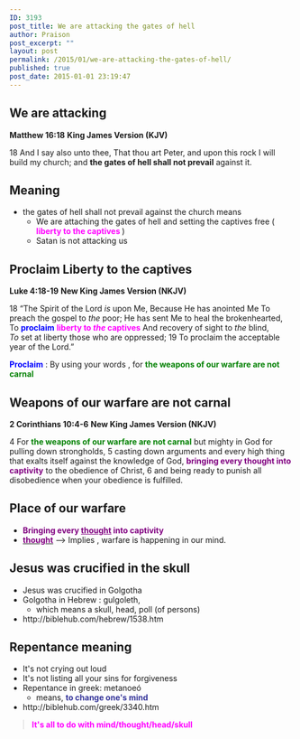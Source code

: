 ```yaml
---
ID: 3193
post_title: We are attacking the gates of hell
author: Praison
post_excerpt: ""
layout: post
permalink: /2015/01/we-are-attacking-the-gates-of-hell/
published: true
post_date: 2015-01-01 23:19:47
---
```

<h2>We are attacking</h2>
<strong>Matthew 16:18</strong>
<strong> King James Version (KJV)</strong>

18 And I say also unto thee, That thou art Peter, and upon this rock I will build my church; and <strong>the gates of hell shall not prevail</strong> against it.
<h2>Meaning</h2>
<ul>
	<li>the gates of hell shall not prevail against the church means
<ul>
	<li>We are attaching the gates of hell and setting the captives free ( <strong><span style="color: #ff00ff;">liberty to the captives</span> </strong>)</li>
	<li>Satan is not attacking us</li>
</ul>
</li>
</ul>
<h2>Proclaim Liberty to the captives</h2>
<strong>Luke 4:18-19</strong>
<strong> New King James Version (NKJV)</strong>
<div class="poetry top-1">
<p class="line"><span id="en-NKJV-25082" class="text Luke-4-18"><span class="versenum">18 </span><span class="woj">“The Spirit of the <span class="small-caps">Lord</span> <i>is</i> upon Me,</span></span>
<span class="text Luke-4-18"><span class="woj">Because He has anointed Me</span></span>
<span class="text Luke-4-18"><span class="woj">To preach the gospel to <i>the</i> poor;</span></span>
<span class="text Luke-4-18"><span class="woj">He has sent Me to heal the brokenhearted,</span></span>
<span class="text Luke-4-18"><span class="woj">To <span style="color: #0000ff;"><strong>proclaim</strong></span> <span style="color: #ff00ff;"><strong>liberty to <i>the</i> captives</strong></span></span></span>
<span class="text Luke-4-18"><span class="woj">And recovery of sight to <i>the</i> blind,</span></span>
<span class="text Luke-4-18"><span class="woj"><i>To</i> set at liberty those who are oppressed;</span></span>
<span id="en-NKJV-25083" class="text Luke-4-19"><span class="versenum">19 </span><span class="woj">To proclaim the acceptable year of the <span class="small-caps">Lord</span>.”</span></span></p>
<p class="line"><span style="color: #0000ff;"><strong>Proclaim</strong></span> : By using your words , for <span style="color: #008000;"><strong>the weapons of our warfare are not carnal</strong></span></p>

<h2 class="line">Weapons of our warfare are not carnal</h2>
</div>
<strong>2 Corinthians 10:4-6</strong>
<strong> New King James Version (NKJV)</strong>

4 For <span style="color: #008000;"><strong>the weapons of our warfare are not carnal</strong></span> but mighty in God for pulling down strongholds, 5 casting down arguments and every high thing that exalts itself against the knowledge of God, <span style="color: #800080;"><strong>bringing every thought into captivity</strong> </span>to the obedience of Christ, 6 and being ready to punish all disobedience when your obedience is fulfilled.
<h2>Place of our warfare</h2>
<ul>
	<li><strong><span style="color: #800080;">Bringing every <span style="text-decoration: underline;">thought</span> into captivity</span></strong></li>
	<li><span style="text-decoration: underline;"><span style="color: #800080;"><strong>thought</strong></span></span> --&gt; Implies , warfare is happening in our mind.</li>
</ul>
<h2>Jesus was crucified in the skull</h2>
<ul>
	<li>Jesus was crucified in Golgotha</li>
	<li>Golgotha in Hebrew : gulgoleth,
<ul>
	<li>which means a skull, head, poll (of persons)</li>
</ul>
</li>
	<li>http://biblehub.com/hebrew/1538.htm</li>
</ul>
<h2>Repentance meaning</h2>
<ul>
	<li>It's not crying out loud</li>
	<li>It's not listing all your sins for forgiveness</li>
	<li>Repentance in greek: metanoeó
<ul>
	<li>means, <span style="color: #333399;"><strong>to change one's mind</strong></span></li>
</ul>
</li>
	<li>http://biblehub.com/greek/3340.htm</li>
</ul>
<blockquote><span style="color: #ff00ff;"><strong>It's all to do with mind/thought/head/skull</strong></span></blockquote>